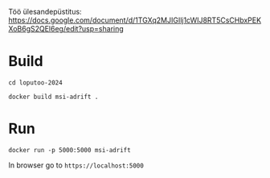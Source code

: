 Töö ülesandepüstitus: https://docs.google.com/document/d/1TGXq2MJIGIlj1cWIJ8RT5CsCHbxPEKXoB6gS2QEl6eg/edit?usp=sharing

# Build
```cd loputoo-2024```

```docker build msi-adrift .```

# Run
```docker run -p 5000:5000 msi-adrift```

In browser go to `https://localhost:5000`